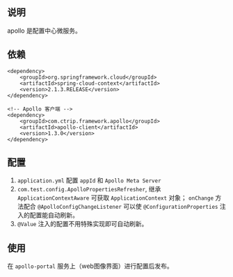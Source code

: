 ## 说明

apollo 是配置中心微服务。

## 依赖

```
<dependency>
    <groupId>org.springframework.cloud</groupId>
    <artifactId>spring-cloud-context</artifactId>
    <version>2.1.3.RELEASE</version>
</dependency>

<!-- Apollo 客户端 -->
<dependency>
    <groupId>com.ctrip.framework.apollo</groupId>
    <artifactId>apollo-client</artifactId>
    <version>1.3.0</version>
</dependency>

```

## 配置

1. `application.yml` 配置 `appId` 和 `Apollo Meta Server`
2. `com.test.config.ApolloPropertiesRefresher`, 
继承 `ApplicationContextAware` 可获取 `ApplicationContext` 对象；
`onChange` 方法配合 `@ApolloConfigChangeListener` 
可以使 `@ConfigurationProperties` 注入的配置能自动刷新。
3. `@Value` 注入的配置不用特殊实现即可自动刷新。

## 使用

在 `apollo-portal` 服务上（web图像界面）进行配置后发布。